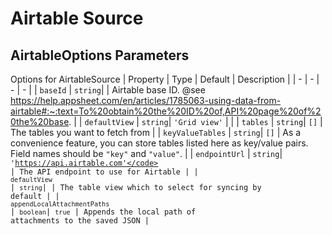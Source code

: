 # Airtable Source


## AirtableOptions Parameters
Options for AirtableSource
| Property | Type | Default | Description |
| - | - | - | - |
| <a name="module_airtable-source.AirtableOptions+baseId">`baseId`</a> |  <code>string</code>|  | Airtable base ID. @see https://help.appsheet.com/en/articles/1785063-using-data-from-airtable#:~:text=To%20obtain%20the%20ID%20of,API%20page%20of%20the%20base. |
| <a name="module_airtable-source.AirtableOptions+defaultView">`defaultView`</a> |  <code>string</code>|  <code>'Grid view'</code>  |  |
| <a name="module_airtable-source.AirtableOptions+tables">`tables`</a> |  <code>string</code>|  <code>[]</code>  | The tables you want to fetch from |
| <a name="module_airtable-source.AirtableOptions+keyValueTables">`keyValueTables`</a> |  <code>string</code>|  <code>[]</code>  | As a convenience feature, you can store tables listed here as key/value pairs. Field names should be `"key"` and `"value"`. |
| <a name="module_airtable-source.AirtableOptions+endpointUrl">`endpointUrl`</a> |  <code>string</code>|  <code>'https://api.airtable.com'</code>  | The API endpoint to use for Airtable |
| <a name="module_airtable-source.AirtableOptions+defaultView">`defaultView`</a> |  <code>string</code>|  | The table view which to select for syncing by default |
| <a name="module_airtable-source.AirtableOptions+appendLocalAttachmentPaths">`appendLocalAttachmentPaths`</a> |  <code>boolean</code>|  <code>true</code>  | Appends the local path of attachments to the saved JSON |
